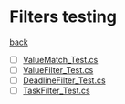# Filters testing
[back](../PlanumModel_Test.md)

- [ ] [ValueMatch_Test.cs](./ValueMatch_Test.cs) 
- [ ] [ValueFilter_Test.cs](./ValueFilter_Test.cs)
- [ ] [DeadlineFilter_Test.cs](./DeadlineFilter_Test.cs)
- [ ] [TaskFilter_Test.cs](./TaskFilter_Test.cs)
